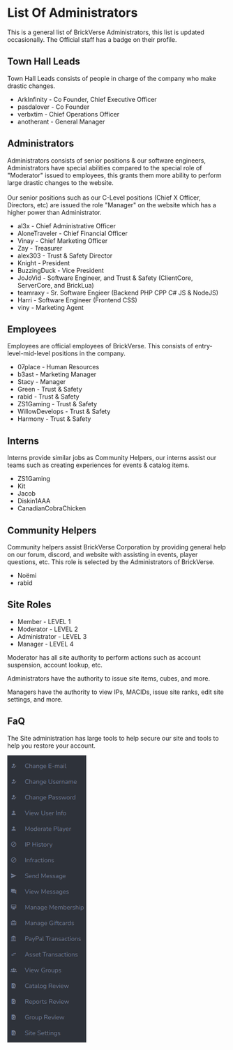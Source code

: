 # List Of Administrators

This is a general list of BrickVerse Administrators, this list is updated occasionally. The Official staff has a badge on their profile.

## Town Hall Leads

Town Hall Leads consists of people in charge of the company who make drastic changes.

* ArkInfinity - Co Founder, Chief Executive Officer
* pasdalover - Co Founder
* verbxtim - Chief Operations Officer
* anotherant - General Manager

## Administrators

Administrators consists of senior positions & our software engineers, Administrators have special abilities compared to the special role of "Moderator" issued to employees, this grants them more ability to perform large drastic changes to the website.\
\
Our senior positions such as our C-Level positions (Chief X Officer, Directors, etc) are issued the role "Manager" on the website which has a higher power than Administrator.

* al3x - Chief Administrative Officer
* AloneTraveler - Chief Financial Officer
* Vinay - Chief Marketing Officer
* Zay - Treasurer
* alex303 - Trust & Safety Director
* Knight - President
* BuzzingDuck - Vice President
* JoJoVid - Software Engineer, and Trust & Safety (ClientCore, ServerCore, and BrickLua)
* teamraxy - Sr. Software Engieer (Backend PHP CPP C# JS & NodeJS)
* Harri - Software Engineer (Frontend CSS)
* viny - Marketing Agent

## Employees

Employees are official employees of BrickVerse. This consists of entry-level-mid-level positions in the company.

* 07place - Human Resources
* b3ast - Marketing Manager
* Stacy - Manager
* Green - Trust & Safety
* rabid - Trust & Safety
* ZS1Gaming - Trust & Safety
* WillowDevelops - Trust & Safety
* Harmony - Trust & Safety

## Interns

Interns provide similar jobs as Community Helpers, our interns assist our teams such as creating experiences for events & catalog items.

* ZS1Gaming
* Kit
* Jacob
* Diskin1AAA
* CanadianCobraChicken

## Community Helpers

Community helpers assist BrickVerse Corporation by providing general help on our forum, discord, and website with assisting in events, player questions, etc. This role is selected by the Administrators of BrickVerse.

* Noëmi
* rabid

## Site Roles

* Member - LEVEL 1
* Moderator - LEVEL 2
* Administrator - LEVEL 3
* Manager - LEVEL 4

Moderator has all site authority to perform actions such as account suspension, account lookup, etc.

Administrators have the authority to issue site items, cubes, and more.

Managers have the authority to view IPs, MACIDs, issue site ranks, edit site settings, and more.

## FaQ

The Site administration has large tools to help secure our site and tools to help you restore your account.

![](<../.gitbook/assets/image (2).png>)

